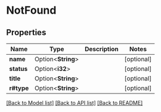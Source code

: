 # NotFound

## Properties

Name | Type | Description | Notes
------------ | ------------- | ------------- | -------------
**name** | Option<**String**> |  | [optional]
**status** | Option<**i32**> |  | [optional]
**title** | Option<**String**> |  | [optional]
**r#type** | Option<**String**> |  | [optional]

[[Back to Model list]](../README.md#documentation-for-models) [[Back to API list]](../README.md#documentation-for-api-endpoints) [[Back to README]](../README.md)


